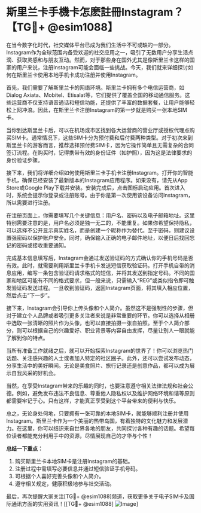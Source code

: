 # 斯里兰卡手機卡怎麽註冊Instagram？【TG💪+ @esim1088】

在当今数字化时代，社交媒体平台已成为我们生活中不可或缺的一部分。Instagram作为全球范围内备受欢迎的社交应用之一，吸引了无数用户分享生活点滴、获取灵感和与朋友互动。然而，对于那些身在国外尤其是像斯里兰卡这样的国家的用户来说，注册Instagram可能会面临一些挑战。今天，我们就来详细探讨如何在斯里兰卡使用本地手机卡成功注册并使用Instagram。

首先，我们需要了解斯里兰卡的网络环境。斯里兰卡拥有多个电信运营商，如Dialog Axiata、Mobitel、Etisalat等，它们提供了覆盖全国的移动通信服务。这些运营商不仅支持语音通话和短信功能，还提供了丰富的数据套餐，让用户能够轻松上网冲浪。因此，在斯里兰卡注册Instagram的第一步就是购买一张本地SIM卡。

当你到达斯里兰卡后，可以在机场或市区找到各大运营商的营业厅或授权代理点购买SIM卡。通常情况下，这些SIM卡分为预付费和后付费两种类型。对于初次来到斯里兰卡的游客而言，推荐选择预付费SIM卡，因为它操作简单且无需复杂的合同签订流程。在购买时，记得携带有效的身份证件（如护照），因为这是法律要求的身份验证步骤。

接下来，我们将详细介绍如何使用斯里兰卡手机卡注册Instagram。打开你的智能手机，确保已经安装了最新版本的Instagram应用程序。如果没有，请先从App Store或Google Play下载并安装。安装完成后，点击图标启动应用。首次进入时，系统会提示你登录或注册账号。由于你是第一次使用该设备访问Instagram，所以需要进行注册。

在注册页面上，你需要填写几个关键信息：用户名、密码以及电子邮箱地址。这里特别需要注意的是，用户名必须是独一无二的，不能重复。如果你希望保持隐私，可以选择不公开显示真实姓名，而是创建一个昵称作为替代。至于密码，则建议设置强密码以保护账户安全。同时，确保输入正确的电子邮件地址，以便日后找回忘记的密码或接收重要通知。

完成基本信息填写后，Instagram会通过发送验证码的方式确认你的手机号码是否有效。此时，就需要利用斯里兰卡手机卡发送短信获取验证码。打开手机自带的消息应用，编写一条包含验证码请求格式的短信，并将其发送到指定号码。不同的国家和地区可能有不同的格式要求，但一般来说，只需输入“REG”或类似指令即可触发验证码发送过程。一旦收到验证码，返回Instagram页面，将其填入相应位置，然后点击“下一步”。

接下来，Instagram会引导你上传头像和个人简介。虽然这不是强制性的步骤，但对于建立个人品牌或者吸引更多关注者来说是非常重要的环节。你可以选择从相册中选取一张清晰的照片作为头像，也可以直接拍摄一张自拍照。至于个人简介部分，则可以根据自己的兴趣爱好、职业背景等内容自由发挥，尽量让别人一眼就能了解到你的特点。

当所有准备工作就绪之后，就可以开始探索Instagram的世界了！你可以浏览热门话题、关注感兴趣的人士或者加入特定的社区圈子。此外，还可以尝试发布动态，分享生活中的美好瞬间。无论是美食照片、旅行记录还是创意作品，都可以成为展示自我风采的好机会。

当然，在享受Instagram带来的乐趣的同时，也要注意遵守相关法律法规和社会公德。例如，避免发布违法不良信息、尊重他人隐私权以及维护网络环境和谐等原则都需要牢记于心。只有这样，才能真正享受到这个平台带来的便利与快乐。

总之，无论身处何地，只要拥有一张可靠的本地SIM卡，就能够顺利注册并使用Instagram。斯里兰卡作为一个美丽的热带岛国，有着独特的文化魅力和发展潜力。在这里，你可以结识来自世界各地的朋友，共同探讨各种有趣的话题。希望每位读者都能充分利用手中的资源，尽情展现自己的才华与个性！

**总结一下重点：**
1. 购买斯里兰卡本地SIM卡是注册Instagram的基础。
2. 注册过程中需填写必要信息并通过短信验证手机号码。
3. 可根据个人喜好完善头像和个人简介。
4. 遵守相关规定，健康积极地参与社交活动。

最后，再次提醒大家关注[TG💪+ @esim1088]频道，获取更多关于电子SIM卡及国际通讯方面的实用资讯！[[TG💪+ @esim1088] ![Image](https://i.postimg.cc/4NQfJmqS/Snipaste-2025-05-13-00-14-12.png)]